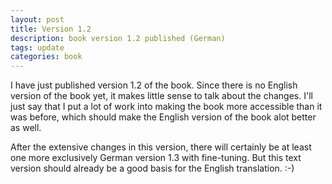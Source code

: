 ```yaml
---
layout: post
title: Version 1.2
description: book version 1.2 published (German)
tags: update
categories: book
---
```


I have just published version 1.2 of the book. Since there is no English version of the book yet, it makes little sense to talk about the changes.
I'll just say that I put a lot of work into making the book more accessible than it was before, which should make the English version of the book alot better as well.

After the extensive changes in this version, there will certainly be at least one more exclusively German version 1.3 with fine-tuning. But this text version should already be a good basis for the English translation. :-)
